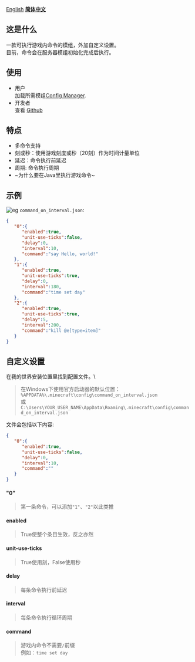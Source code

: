 [English](/README.md) **[简体中文](README-zh_cn.md)**
## 这是什么
一款可执行游戏内命令的模组，外加自定义设置。\
目前，命令会在服务器模组初始化完成后执行。

## 使用
- 用户\
加载所需模组[Config Manager](https://modrinth.com/mod/config-manager).
- 开发者\
查看 [Github](https://github.com/FelixAgairu/command-on-interval)

## 特点
- 多命令支持
- 刻或秒：使用游戏刻度或秒（20刻）作为时间计量单位
- 延迟：命令执行前延迟
- 周期: 命令执行周期
- ~为什么要在Java里执行游戏命令~

## 示例
![eg](https://cdn.modrinth.com/data/cached_images/50dbf240015376229c8493ce18401910cf1004d1_0.webp)
`command_on_interval.json`:
```json
{
   "0":{
      "enabled":true,
      "unit-use-ticks":false,
      "delay":0,
      "interval":10,
      "command":"say Hello, world!"
   },
   "1":{
      "enabled":true,
      "unit-use-ticks":true,
      "delay":0,
      "interval":180,
      "command":"time set day"
   },
   "2":{
      "enabled":true,
      "unit-use-ticks":true,
      "delay":5,
      "interval":200,
      "command":"kill @e[type=item]"
   }
}
```

## 自定义设置
在我的世界安装位置里找到配置文件。\
> 在Windows下使用官方启动器的默认位置：\
> `%APPDATA%\.minecraft\config\command_on_interval.json`\
> 或\
> `C:\Users\YOUR_USER_NAME\AppData\Roaming\.minecraft\config\command_on_interval.json`

文件会包括以下内容:
```json
{
   "0":{
      "enabled":true,
      "unit-use-ticks":false,
      "delay":0,
      "interval":10,
      "command":""
   }
}
```

#### "0"
> 第一条命令，可以添加`"1"`、`"2"`以此类推

#### enabled
> True使整个条目生效，反之亦然

#### unit-use-ticks
> True使用刻，False使用秒

#### delay
> 每条命令执行前延迟

#### interval
> 每条命令执行循环周期

#### command
> 游戏内命令不需要`/`前缀\
> 例如：`time set day`
